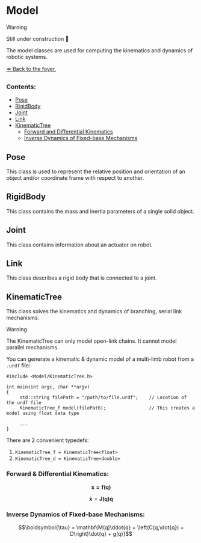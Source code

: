# Model

>[!WARNING]
> Still under construction :construction:

The model classes are used for computing the kinematics and dynamics of robotic systems.

[:rewind: Back to the foyer.](../README.md)

### Contents:
- [Pose](#pose)
- [RigidBody](#rigidbody)
- [Joint](#joint)
- [Link](#link)
- [KinematicTree](#kinematictree)
     - [Forward and Differential Kinematics](#forward--differential-kinematics)
     - [Inverse Dynamics of Fixed-base Mechanisms](#inverse-dynamics-of-fixed-base-mechanisms)

## Pose
This class is used to represent the relative position and orientation of an object and/or coordinate frame with respect to another.

## RigidBody
This class contains the mass and inertia parameters of a single solid object.

## Joint
This class contains information about an actuator on robot.

## Link
This class describes a rigid body that is connected to a joint.

## KinematicTree

This class solves the kinematics and dynamics of branching, serial link mechanisms.

>[!WARNING]
> The KinematicTree can only model open-link chains. It cannot model parallel mechanisms.

You can generate a kinematic & dynamic model of a multi-limb robot from a `.urdf` file:

```
#include <Model/KinematicTree.h>

int main(int argc, char **argv)
{
     std::string filePath = "/path/to/file.urdf";    // Location of the urdf file
     KinematicTree_f model(filePath);                // This creates a model using float data type

     ...
}
```
There are 2 convenient typedefs:
1. `KinematicTree_f = KinematicTree<float>`
2. `KinematicTree_d = KinematicTree<double>`

### Forward & Differential Kinematics:
```math
\mathbf{x = f(q)}
```

```math
\begin{equation}
\mathbf{\dot{x}} = \mathbf{J(q)\dot{q}}
\end{equation}
```

### Inverse Dynamics of Fixed-base Mechanisms:
```math
\boldsymbol{\tau} = \mathbf{M(q)\ddot{q} + \left(C(q,\dot{q}) + D\right)\dot{q} + g(q)}
```
